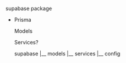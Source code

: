 supabase package

- Prisma

  Models
  
  Services? 
  
  supabase
  |__ models
  |__ services
  |__ config
